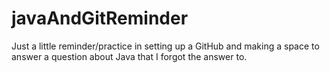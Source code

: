 # javaAndGitReminder
Just a little reminder/practice in setting up a GitHub and 
making a space to answer a question about Java that I forgot the answer to.
